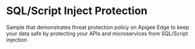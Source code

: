 # SQL/Script Inject Protection 
Sample that demonstrates threat protection policy on Apigee Edge to keep your data safe by protecting your APIs and microservices from SQL/Script injection
